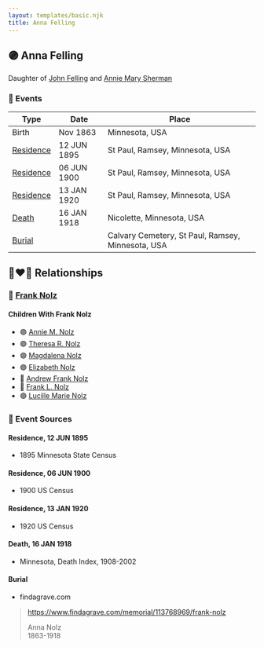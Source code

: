 ```yaml
---
layout: templates/basic.njk
title: Anna Felling
---
```

## 🟣 Anna Felling

Daughter of [John Felling](/people/8/83711573) and [Annie Mary Sherman](/people/3/35774638)

### 📆 Events

Type | Date | Place
------ | ------ | ------
Birth | Nov 1863 | Minnesota, USA
[Residence](#event-1) | 12 JUN 1895 | St Paul, Ramsey, Minnesota, USA
[Residence](#event-2) | 06 JUN 1900 | St Paul, Ramsey, Minnesota, USA
[Residence](#event-3) | 13 JAN 1920 | St Paul, Ramsey, Minnesota, USA
[Death](#event-4) | 16 JAN 1918 | Nicolette, Minnesota, USA
[Burial](#event-5) |  | Calvary Cemetery, St Paul, Ramsey, Minnesota, USA

## 👩‍❤️‍👨 Relationships

### 🔵 [Frank Nolz](/people/6/61628928)

#### Children With Frank Nolz
* 🟣 [Annie M. Nolz](/people/9/95147455)
* 🟣 [Theresa R. Nolz](/people/5/50924540)
* 🟣 [Magdalena Nolz](/people/7/73853224)
* 🟣 [Elizabeth Nolz](/people/3/37387446)
* 🔵 [Andrew Frank Nolz](/people/2/26908800)
* 🔵 [Frank L. Nolz](/people/9/95132139)
* 🟣 [Lucille Marie Nolz](/people/5/51370797)
### 📰 Event Sources

#### <a id="event-1"></a> Residence, 12 JUN 1895
* 1895 Minnesota State Census

#### <a id="event-2"></a> Residence, 06 JUN 1900
* 1900 US Census

#### <a id="event-3"></a> Residence, 13 JAN 1920
* 1920 US Census

#### <a id="event-4"></a> Death, 16 JAN 1918
* Minnesota, Death Index, 1908-2002

#### <a id="event-5"></a> Burial
* findagrave.com
>   
  > https://www.findagrave.com/memorial/113768969/frank-nolz  
  >   
  > Anna Nolz  
  > 1863-1918